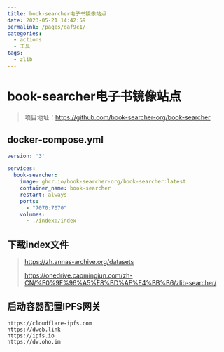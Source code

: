 ```yaml
---
title: book-searcher电子书镜像站点
date: 2023-05-21 14:42:59
permalink: /pages/daf9c1/
categories:
  - actions
  - 工具
tags:
  - zlib
---
```


# book-searcher电子书镜像站点

> 项目地址：https://github.com/book-searcher-org/book-searcher



## docker-compose.yml

```yml
version: '3'

services:
  book-searcher:
    image: ghcr.io/book-searcher-org/book-searcher:latest
    container_name: book-searcher
    restart: always
    ports:
      - "7070:7070"
    volumes:
      - ./index:/index
```

## 下载index文件

> https://zh.annas-archive.org/datasets
>
> https://onedrive.caomingjun.com/zh-CN/%F0%9F%96%A5%E8%BD%AF%E4%BB%B6/zlib-searcher/

## 启动容器配置IPFS网关

```text
https://cloudflare-ipfs.com
https://dweb.link
https://ipfs.io
https://dw.oho.im
```
